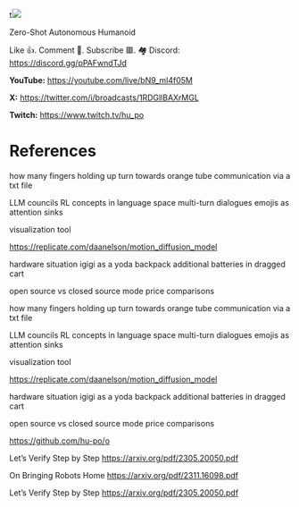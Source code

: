 t![](thumbnails/.png)

Zero-Shot Autonomous Humanoid

Like 👍. Comment 💬. Subscribe 🟥.
🏘 Discord: https://discord.gg/pPAFwndTJd

**YouTube:** https://youtube.com/live/bN9_ml4f05M

**X:** https://twitter.com/i/broadcasts/1RDGllBAXrMGL

**Twitch:** https://www.twitch.tv/hu_po


# References

how many fingers holding up
turn towards orange tube
communication via a txt file

LLM councils
RL concepts in language space
multi-turn dialogues
emojis as attention sinks

visualization tool

https://replicate.com/daanelson/motion_diffusion_model

hardware situation
igigi as a yoda backpack
additional batteries in dragged cart

open source vs closed source mode
price comparisons

how many fingers holding up
turn towards orange tube
communication via a txt file

LLM councils
RL concepts in language space
multi-turn dialogues
emojis as attention sinks

visualization tool

https://replicate.com/daanelson/motion_diffusion_model

hardware situation
igigi as a yoda backpack
additional batteries in dragged cart

open source vs closed source mode
price comparisons

https://github.com/hu-po/o

Let’s Verify Step by Step
https://arxiv.org/pdf/2305.20050.pdf

On Bringing Robots Home
https://arxiv.org/pdf/2311.16098.pdf

Let’s Verify Step by Step
https://arxiv.org/pdf/2305.20050.pdf